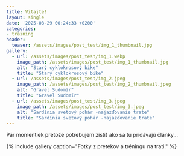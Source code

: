 ```yaml
---
title: Vitajte!
layout: single
date: '2025-08-29 00:24:33 +0200'
categories:
- training
header:
  teaser: /assets/images/post_test/img_1_thumbnail.jpg
gallery:
  - url: /assets/images/post_test/img_1.webp
    image_path: /assets/images/post_test/img_1_thumbnail.jpg
    alt: "Starý cyklokrosový bike"
    title: "Starý cyklokrosový bike"
  - url: /assets/images/post_test/img_2.jpeg
    image_path: /assets/images/post_test/img_2_thumbnail.jpeg
    alt: "Gravel Sudomír"
    title: "Gravel Sudomír"
  - url: /assets/images/post_test/img_3.jpeg
    image_path: /assets/images/post_test/img_3.jpeg
    alt: "Sardínia svetový pohár -najazďovanie trate"
    title: "Sardínia svetový pohár -najazďovanie trate"
---
```


Pár momentiek pretože potrebujem zistiť ako sa tu pridávajú články...

{% include gallery caption="Fotky z pretekov a tréningu na trati." %}


